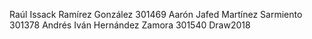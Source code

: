 Raúl Issack Ramírez González 301469
Aarón Jafed Martínez Sarmiento 301378
Andrés Iván Hernández Zamora 301540
Draw2018
